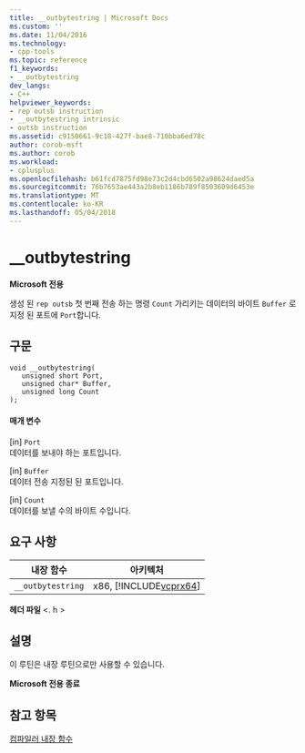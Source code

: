 ```yaml
---
title: __outbytestring | Microsoft Docs
ms.custom: ''
ms.date: 11/04/2016
ms.technology:
- cpp-tools
ms.topic: reference
f1_keywords:
- __outbytestring
dev_langs:
- C++
helpviewer_keywords:
- rep outsb instruction
- __outbytestring intrinsic
- outsb instruction
ms.assetid: c9150661-9c18-427f-bae8-710bba6ed78c
author: corob-msft
ms.author: corob
ms.workload:
- cplusplus
ms.openlocfilehash: b61fcd7875fd98e73c2d4cbd6502a98624daed5a
ms.sourcegitcommit: 76b7653ae443a2b8eb1186b789f8503609d6453e
ms.translationtype: MT
ms.contentlocale: ko-KR
ms.lasthandoff: 05/04/2018
---
```

# <a name="outbytestring"></a>__outbytestring
**Microsoft 전용**  
  
 생성 된 `rep outsb` 첫 번째 전송 하는 명령 `Count` 가리키는 데이터의 바이트 `Buffer` 로 지정 된 포트에 `Port`합니다.  
  
## <a name="syntax"></a>구문  
  
```  
void __outbytestring(   
   unsigned short Port,   
   unsigned char* Buffer,   
   unsigned long Count   
);  
```  
  
#### <a name="parameters"></a>매개 변수  
 [in] `Port`  
 데이터를 보내야 하는 포트입니다.  
  
 [in] `Buffer`  
 데이터 전송 지정된 된 포트입니다.  
  
 [in] `Count`  
 데이터를 보낼 수의 바이트 수입니다.  
  
## <a name="requirements"></a>요구 사항  
  
|내장 함수|아키텍처|  
|---------------|------------------|  
|`__outbytestring`|x86, [!INCLUDE[vcprx64](../assembler/inline/includes/vcprx64_md.md)]|  
  
 **헤더 파일** \<. h >  
  
## <a name="remarks"></a>설명  
 이 루틴은 내장 루틴으로만 사용할 수 있습니다.  
  
**Microsoft 전용 종료**  
  
## <a name="see-also"></a>참고 항목  
 [컴파일러 내장 함수](../intrinsics/compiler-intrinsics.md)